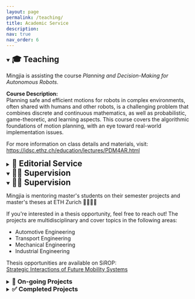 ```yaml
---
layout: page
permalink: /teaching/
title: Academic Service
description: 
nav: true
nav_order: 6
---
```


<details open>
<summary><h2 style="display: inline;">🎓 Teaching</h2></summary>

Mingjia is assisting the course _Planning and Decision-Making for Autonomous Robots_.

**Course Description:**  
Planning safe and efficient motions for robots in complex environments, often shared with humans and other robots, is a challenging problem that combines discrete and continuous mathematics, as well as probabilistic, game-theoretic, and learning aspects. This course covers the algorithmic foundations of motion planning, with an eye toward real-world implementation issues.

For more information on class details and materials, visit: https://idsc.ethz.ch/education/lectures/PDM4AR.html

</details>

<details>
<summary><h2 style="display: inline;">📝 Editorial Service</h2></summary>

Mingjia has provided peer review services for the following journals:
- Transportation Research Part D
- Sustainable Cities and Society
- Multimodal Transportation

</details>

<details open>
<summary><h2 style="display: inline;">👩‍🎓 Supervision</h2></summary>

<details open>
<summary><h2 style="display: inline;">👩‍🎓 Supervision</h2></summary>

Mingjia is mentoring master's students on their semester projects and master's theses at ETH Zurich :woman_student::man_student:

If you're interested in a thesis opportunity, feel free to reach out! The projects are multidisciplinary and cover topics in the following areas:
* Automotive Engineering
* Transport Engineering
* Mechanical Engineering
* Industrial Engineering

Thesis opportunities are available on SiROP:  
[Strategic Interactions of Future Mobility Systems](https://sirop.org/app/c62b4682-d2f1-460b-969c-6b739c36e6ea?_s=TwYdU2RY4vlQor-1&_k=TWKCQtaf6fBs5Xu6&4)

<details>
<summary><h3 style="display: inline;">🚀 On-going Projects</h3></summary>

<!-- 
<small> Keywords: Vickery-Clarke-Groves (VCG) mechanism, Hierarchical multi-agent system,  Investment allocation.</small>
 -->

_Currently no on-going projects listed._

</details>

<details>
<summary><h3 style="display: inline;">✅ Completed Projects</h3></summary>

* Yannik Werner, _A VCG-based Framework for Multi-Regional Network Design Problem_, Master's Thesis, 2025.

* Jan Ghadamian, _Hierarchical Decision-making in Layered Urban Mobility Systems_, Master's Thesis, 2025 (co-supervised with Zhiyu He).
<!-- 
<small> Keywords: Multi-leader multi-follower stackelberg game, Model-free optimization.</small>
-->

* Yunpeng Ye, _Enhancing Transportation Network Robustness via Bi-objective Optimization_, Semester Project, 2025.
<!-- 
<small> 
Keywords: Graph theory, Network robustness, Optimization.
</small>
-->

* Léonard Chanfreau, _Data-enabled Predictive Control for Vehicle Assignment and Rebalancing Problem_, Semester Project, 2025.
<!-- 
<small> 
Keywords: Data-driven MPC,  Mobility-on-Demand.
</small>
-->

* Yunus Yazoglu, _On the Value of Information Sharing in Future Autonomous Mobility-On-Demand Systems_, Bachelor's Thesis, 2024.
<!-- 
<small> 
Keywords: Information Sharing, Vehicle rebalancing, Multi-agent environment.
</small>
-->

* Colin Jüni, _Exploring the Complementary Role of Urban Air Mobility in Intercity Travel_, Semester Project, 2024.
<!-- 
<small> 
Keywords: Model predictive control, Urban air mobility, Transportation disruption.
</small>
-->

* Timothée Joguet, _Cooperative Strategies for Railway Systems in Multiple Regions_, Semester Project, 2024 (co-supervised with Marc Albert).
<!-- 
<small>
Keywords: Game theory, Network design problem.
</small>
-->

* Giancarlo Cuccorese, _Optimization for Autonomy-enabling Infrastructure in Future Mobility System_, Semester Project, 2024 (co-supervised with Marc Albert, Gioele Zardini).
<!-- 
<small>
 Co-supervisor: Marc Albert, Gioele Zardini
 Title: Optimization for Autonomy-enabling Infrastructure in Future Mobility System
 Keywords: Network flow optimization, Autonomy-enabling infrastructure allocation.
</small>
-->

</details>

</details>
